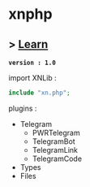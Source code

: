 # xnphp
## > [Learn](/)
**`version : 1.0`**

import XNLib :
```php
include "xn.php";
```

plugins :
* Telegram
  * PWRTelegram
  * TelegramBot
  * TelegramLink
  * TelegramCode
* Types
* Files
